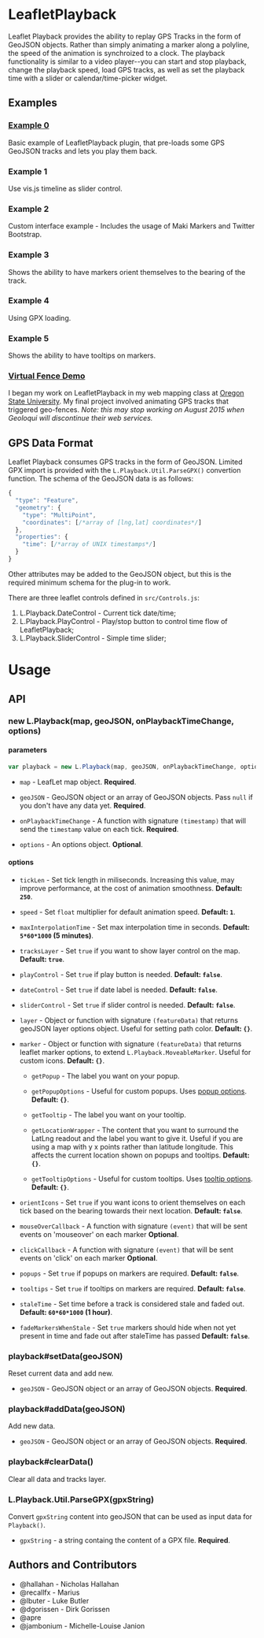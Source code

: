 # LeafletPlayback

Leaflet Playback provides the ability to replay GPS Tracks in the form of GeoJSON objects. Rather than simply animating a marker along a polyline, the speed of the animation is synchroized to a clock. The playback functionality is similar to a video player--you can start and stop playback, change the playback speed, load GPS tracks, as well as set the playback time with a slider or calendar/time-picker widget.

## Examples

### [Example 0](http://leafletplayback.theoutpost.io/examples/example_0.html)

Basic example of LeafletPlayback plugin, that pre-loads some GPS GeoJSON tracks and lets you play them back.

### Example 1

Use vis.js timeline as slider control.

### Example 2

Custom interface example - Includes the usage of Maki Markers and Twitter Bootstrap.

### Example 3

Shows the ability to have markers orient themselves to the bearing of the track.

### Example 4

Using GPX loading.

### Example 5

Shows the ability to have tooltips on markers.

### [Virtual Fence Demo](http://virtualfence.theoutpost.io/)
I began my work on LeafletPlayback in my web mapping class at [Oregon State University](http://cartography.oregonstate.edu/). My final project involved animating GPS tracks that triggered geo-fences. _Note: this may stop working on August 2015 when Geoloqui will discontinue their web services._

## GPS Data Format

Leaflet Playback consumes GPS tracks in the form of GeoJSON. Limited GPX import is provided with the `L.Playback.Util.ParseGPX()` convertion function. The schema of the GeoJSON data is as follows:

```javascript
{
  "type": "Feature",
  "geometry": {
    "type": "MultiPoint",
    "coordinates": [/*array of [lng,lat] coordinates*/]
  },
  "properties": {
    "time": [/*array of UNIX timestamps*/]
  }
}
```

Other attributes may be added to the GeoJSON object, but this is the required minimum schema for the plug-in to work.

There are three leaflet controls defined in `src/Controls.js`:

1. L.Playback.DateControl - Current tick date/time;
2. L.Playback.PlayControl -  Play/stop button to control time flow of LeafletPlayback;
3. L.Playback.SliderControl - Simple time slider;

# Usage

## API

### new L.Playback(map, geoJSON, onPlaybackTimeChange, options)

#### parameters

```javascript
var playback = new L.Playback(map, geoJSON, onPlaybackTimeChange, options);
```

* `map` - LeafLet map object. **Required**.

* `geoJSON` - GeoJSON object or an array of GeoJSON objects. Pass `null` if you don't have any data yet. **Required**.

* `onPlaybackTimeChange` - A function with signature `(timestamp)` that will send the `timestamp` value on each tick. **Required**.

* `options` - An options object. **Optional**.

#### options

* `tickLen` - Set tick length in miliseconds. Increasing this value, may improve performance, at the cost of animation smoothness. **Default: `250`**.

* `speed` - Set `float` multiplier for default animation speed. **Default: `1`**.

* `maxInterpolationTime` - Set max interpolation time in seconds. **Default: `5*60*1000` (5 minutes)**.

* `tracksLayer` - Set `true` if you want to show layer control on the map. **Default: `true`**.

* `playControl` - Set `true` if play button is needed. **Default: `false`**.

* `dateControl` - Set `true` if date label is needed. **Default: `false`**.

* `sliderControl` - Set `true` if slider control is needed. **Default: `false`**.

* `layer` - Object or function with signature `(featureData)` that returns geoJSON layer options object. Useful for setting path color. **Default: `{}`**.

* `marker` - Object or function with signature `(featureData)` that returns leaflet marker options, to extend `L.Playback.MoveableMarker`. Useful for custom icons. **Default: `{}`**.

  * `getPopup` - The label you want on your popup.

  * `getPopupOptions` - Useful for custom popups. Uses [popup options](https://leafletjs.com/reference-1.6.0.html#popup). **Default: `{}`**.

  * `getTooltip` - The label you want on your tooltip.

  * `getLocationWrapper` - The content that you want to surround the LatLng readout and the label you want to give it. Useful if you are using a map with y x points rather than latitude longitude. This affects the current location shown on popups and tooltips. **Default: `{}`**.

  * `getTooltipOptions` - Useful for custom tooltips. Uses [tooltip options](https://leafletjs.com/reference-1.6.0.html#tooltip). **Default: `{}`**.

* `orientIcons` - Set `true` if you want icons to orient themselves on each tick based on the bearing towards their next location. **Default: `false`**.

* `mouseOverCallback` - A function with signature `(event)` that will be sent events on 'mouseover' on each marker **Optional**.

* `clickCallback` - A function with signature `(event)` that will be sent events on 'click' on each marker **Optional**.

* `popups` - Set `true` if popups on markers are required. **Default: `false`**.

* `tooltips` - Set `true` if tooltips on markers are required. **Default: `false`**.

* `staleTime` - Set time before a track is considered stale and faded out. **Default: `60*60*1000` (1 hour)**.

* `fadeMarkersWhenStale` - Set `true` markers should hide when not yet present in time and fade out after staleTime has passed **Default: `false`**.

### playback#setData(geoJSON)

Reset current data and add new.

* `geoJSON` - GeoJSON object or an array of GeoJSON objects. **Required**.

### playback#addData(geoJSON)

Add new data.

* `geoJSON` - GeoJSON object or an array of GeoJSON objects. **Required**.

### playback#clearData()

Clear all data and tracks layer.

### L.Playback.Util.ParseGPX(gpxString)
Convert `gpxString` content into geoJSON that can be  used as input data for `Playback()`.
* `gpxString` - a string containg the content of a GPX file. **Required**.


## Authors and Contributors

* @hallahan - Nicholas Hallahan
* @recallfx - Marius
* @lbuter - Luke Butler
* @dgorissen - Dirk Gorissen
* @apre
* @jambonium - Michelle-Louise Janion
